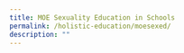 ```yaml
---
title: MOE Sexuality Education in Schools
permalink: /holistic-education/moesexed/
description: ""
---
```

